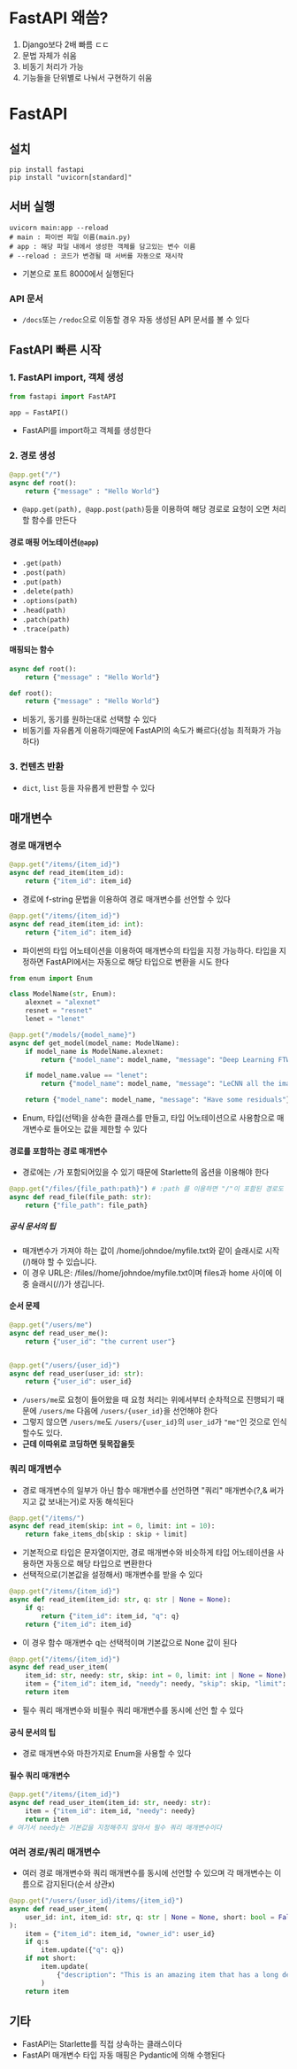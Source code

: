 # FastAPI 왜씀?
1. Django보다 2배 빠름 ㄷㄷ
2. 문법 자체가 쉬움
3. 비동기 처리가 가능
4. 기능들을 단위별로 나눠서 구현하기 쉬움
# FastAPI
## 설치
```shell
pip install fastapi
pip install "uvicorn[standard]"
```
## 서버 실행
```shell
uvicorn main:app --reload
# main : 파이썬 파일 이름(main.py)
# app : 해당 파일 내에서 생성한 객체를 담고있는 변수 이름
# --reload : 코드가 변경될 때 서버를 자동으로 재시작
```
- 기본으로 포트 8000에서 실행된다

### API 문서
- `/docs`또는 `/redoc`으로 이동할 경우 자동 생성된 API 문서를 볼 수 있다
## FastAPI 빠른 시작
### 1. FastAPI import, 객체 생성
```python
from fastapi import FastAPI

app = FastAPI()
```
- FastAPI를 import하고 객체를 생성한다
### 2. 경로 생성
```python
@app.get("/")
async def root():
    return {"message" : "Hello World"}
```
- `@app.get(path), @app.post(path)`등을 이용하여 해당 경로로 요청이 오면 처리할 함수를 만든다 
#### 경로 매핑 어노테이션(`@app`)
- `.get(path)`
- `.post(path)`
- `.put(path)`
- `.delete(path)`
- `.options(path)`
- `.head(path)`
- `.patch(path)`
- `.trace(path)`
#### 매핑되는 함수
```python
async def root():
    return {"message" : "Hello World"}

def root():
    return {"message" : "Hello World"}
```
- 비동기, 동기를 원하는대로 선택할 수 있다
- 비동기를 자유롭게 이용하기때문에 FastAPI의 속도가 빠르다(성능 최적화가 가능하다)
### 3. 컨텐츠 반환
- `dict`, `list` 등을 자유롭게 반환할 수 있다 

## 매개변수
### 경로 매개변수
```python
@app.get("/items/{item_id}")
async def read_item(item_id):
    return {"item_id": item_id}
```
- 경로에 f-string 문법을 이용하여 경로 매개변수를 선언할 수 있다
```python
@app.get("/items/{item_id}")
async def read_item(item_id: int):
    return {"item_id": item_id}
```
- 파이썬의 타입 어노테이션을 이용하여 매개변수의 타입을 지정 가능하다. 타입을 지정하면 FastAPI에서는 자동으로 해당 타입으로 변환을 시도 한다
```python
from enum import Enum

class ModelName(str, Enum):
    alexnet = "alexnet"
    resnet = "resnet"
    lenet = "lenet"

@app.get("/models/{model_name}")
async def get_model(model_name: ModelName):
    if model_name is ModelName.alexnet:
        return {"model_name": model_name, "message": "Deep Learning FTW!"}

    if model_name.value == "lenet":
        return {"model_name": model_name, "message": "LeCNN all the images"}

    return {"model_name": model_name, "message": "Have some residuals"}
```
- Enum, 타입(선택)을 상속한 클래스를 만들고, 타입 어노테이션으로 사용함으로 매개변수로 들어오는 값을 제한할 수 있다
#### 경로를 포함하는 경로 매개변수
- 경로에는 `/`가 포함되어있을 수 있기 때문에 Starlette의 옵션을 이용해야 한다
```python
@app.get("/files/{file_path:path}") # :path 를 이용하면 "/"이 포함된 경로도 문자열로 받아온다
async def read_file(file_path: str):
    return {"file_path": file_path}
```
##### 공식 문서의 팁
- 매개변수가 가져야 하는 값이 /home/johndoe/myfile.txt와 같이 슬래시로 시작(/)해야 할 수 있습니다.
- 이 경우 URL은: /files//home/johndoe/myfile.txt이며 files과 home 사이에 이중 슬래시(//)가 생깁니다.
#### 순서 문제
```python
@app.get("/users/me")
async def read_user_me():
    return {"user_id": "the current user"}


@app.get("/users/{user_id}")
async def read_user(user_id: str):
    return {"user_id": user_id}
```
- `/users/me`로 요청이 들어왔을 때 요청 처리는 위에서부터 순차적으로 진행되기 때문에 `/users/me` 다음에 `/users/{user_id}`을 선언해야 한다
- 그렇지 않으면 `/users/me`도 `/users/{user_id}`의 `user_id`가 `"me"`인 것으로 인식할수도 있다.
- **근데 이따위로 코딩하면 뒷목잡을듯**
### 쿼리 매개변수
- 경로 매개변수의 일부가 아닌 함수 매개변수를 선언하면 "쿼리" 매개변수(?,& 써가지고 값 보내는거)로 자동 해석된다
```python
@app.get("/items/")
async def read_item(skip: int = 0, limit: int = 10):
    return fake_items_db[skip : skip + limit]
```
- 기본적으로 타입은 문자열이지만, 경로 매개변수와 비슷하게 타입 어노테이션을 사용하면 자동으로 해당 타입으로 변환한다 
- 선택적으로(기본값을 설정해서) 매개변수를 받을 수 있다
```python
@app.get("/items/{item_id}")
async def read_item(item_id: str, q: str | None = None):
    if q:
        return {"item_id": item_id, "q": q}
    return {"item_id": item_id}
```
- 이 경우 함수 매개변수 q는 선택적이며 기본값으로 None 값이 된다
```python
@app.get("/items/{item_id}")
async def read_user_item(
    item_id: str, needy: str, skip: int = 0, limit: int | None = None):
    item = {"item_id": item_id, "needy": needy, "skip": skip, "limit": limit}
    return item
```
- 필수 쿼리 매개변수와 비필수 쿼리 매개변수를 동시에 선언 할 수 있다
#### 공식 문서의 팁
- 경로 매개변수와 마찬가지로 Enum을 사용할 수 있다
#### 필수 쿼리 매개변수
```python
@app.get("/items/{item_id}")
async def read_user_item(item_id: str, needy: str):
    item = {"item_id": item_id, "needy": needy}
    return item
# 여기서 needy는 기본값을 지정해주지 않아서 필수 쿼리 매개변수이다
```
### 여러 경로/쿼리 매개변수
- 여러 경로 매개변수와 쿼리 매개변수를 동시에 선언할 수 있으며 각 매개변수는 이름으로 감지된다(순서 상관x)
```python
@app.get("/users/{user_id}/items/{item_id}")
async def read_user_item(
    user_id: int, item_id: str, q: str | None = None, short: bool = False
):
    item = {"item_id": item_id, "owner_id": user_id}
    if q:s
        item.update({"q": q})
    if not short:
        item.update(
            {"description": "This is an amazing item that has a long description"}
        )
    return item
```
## 기타
- FastAPI는 Starlette를 직접 상속하는 클래스이다
- FastAPI 매개변수 타입 자동 매핑은 Pydantic에 의해 수행된다